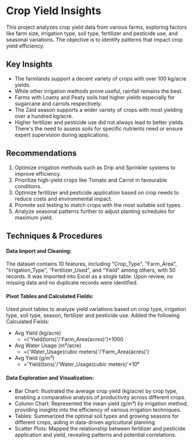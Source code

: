 # Crop Yield Insights
This project analyzes crop yield data from various farms, exploring factors like farm size, irrigation type, soil type, fertilizer and pesticide use, and seasonal variations. The objective is to identify patterns that impact crop yield efficiency.

## Key Insights
- The farmlands support a decent variety of crops with over 100 kg/acre yields.
- While other irrigation methods prove useful, rainfall remains the best.
- Farms with Loamy and Peaty soils had higher yields especially for sugarcane and carrots respectively.
- The Zaid season supports a wider variety of crops with most yielding over a hundred kg/acre.
- Higher fertilizer and pesticide use did not always lead to better yields. There's the need to assess soils for specific nutrients need or ensure expert supervision during applications.

## Recommendations
1. Optimize irrigation methods such as Drip and Sprinkler systems to improve efficiency.
2. Prioritize high-yield crops like Tomato and Carrot in favourable conditions.
3. Optimize fertilizer and pesticide application based on crop needs to reduce costs and environmental impact.
4. Promote soil testing to match crops with the most suitable soil types.
5. Analyze seasonal patterns further to adjust planting schedules for maximum yield.


## Techniques & Procedures

#### Data Import and Cleaning:
The dataset contains 10 features, including "Crop_Type", "Farm_Area", "Irrigation_Type", "Fertilizer_Used", and "Yield" among others, with 50 records. It was imported into Excel as a single table. Upon review, no missing data and no duplicate records were identified.

#### Pivot Tables and Calculated Fields:
Used pivot tables to analyze yield variations based on crop type, irrigation type, soil type, season, fertilizer and pesticide use.
Added the following Calculated Fields:

- Avg Yield (kg/acre)
  * =('Yield(tons)'/'Farm_Area(acres)')*1000
- Avg Water Usage (m³/acre)
  * =('Water_Usage(cubic meters)'/'Farm_Area(acres)')
- Avg Yield (g/m³)
  * ='Yield(tons)'/'Water_Usage(cubic meters)'*10⁶
  
#### Data Exploration and Visualization:
- Bar Chart: Illustrated the average crop yield (kg/acre) by crop type, enabling a comparative analysis of productivity across different crops.
- Column Chart: Represented the mean yield (g/m³) by irrigation method, providing insights into the efficiency of various irrigation techniques.
- Tables: Summarized the optimal soil types and growing seasons for different crops, aiding in data-driven agricultural planning.
- Scatter Plots: Mapped the relationship between fertilizer and pesticide application and yield, revealing patterns and potential correlations.
